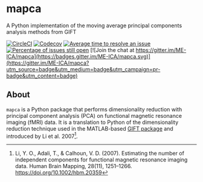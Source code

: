 # mapca
A Python implementation of the moving average principal components analysis methods from GIFT

[![CircleCI](https://circleci.com/gh/ME-ICA/mapca.svg?style=shield)](https://circleci.com/gh/ME-ICA/mapca)
[![Codecov](https://codecov.io/gh/ME-ICA/mapca/branch/main/graph/badge.svg?token=GEKDT6R0B7)](https://codecov.io/gh/ME-ICA/mapca)
[![Average time to resolve an issue](http://isitmaintained.com/badge/resolution/ME-ICA/mapca.svg)](http://isitmaintained.com/project/ME-ICA/mapca "Average time to resolve an issue")
[![Percentage of issues still open](http://isitmaintained.com/badge/open/ME-ICA/mapca.svg)](http://isitmaintained.com/project/ME-ICA/mapca "Percentage of issues still open")
[![Join the chat at https://gitter.im/ME-ICA/mapca](https://badges.gitter.im/ME-ICA/mapca.svg)](https://gitter.im/ME-ICA/mapca?utm_source=badge&utm_medium=badge&utm_campaign=pr-badge&utm_content=badge)

## About

`mapca` is a Python package that performs dimensionality reduction with principal component analysis (PCA) on functional magnetic resonance imaging (fMRI) data. It is a translation to Python of the dimensionality reduction technique used in the MATLAB-based [GIFT package](https://trendscenter.org/software/gift/) and introduced by Li et al. 2007[^1].

[^1]: Li, Y. O., Adali, T., & Calhoun, V. D. (2007). Estimating the number of independent components for functional magnetic resonance imaging data. Human Brain Mapping, 28(11), 1251–1266. https://doi.org/10.1002/hbm.20359
